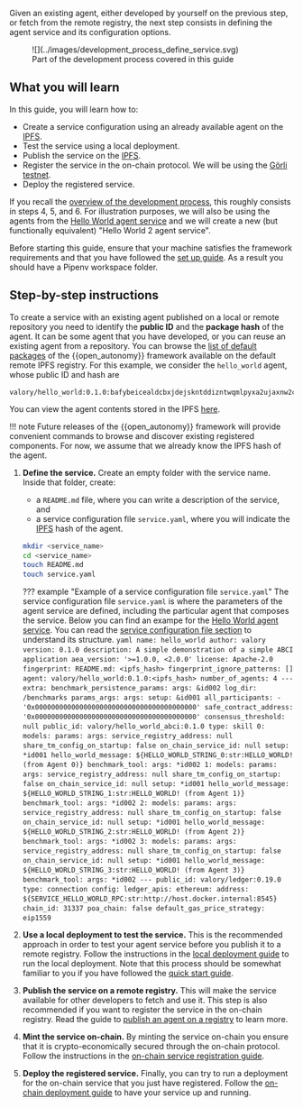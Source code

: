 Given an existing agent, either developed by yourself on the previous step, or fetch from the remote registry, the next step consists in defining the agent service and its configuration options.

<figure markdown>
![](../images/development_process_define_service.svg)
<figcaption>Part of the development process covered in this guide</figcaption>
</figure>

## What you will learn
In this guide, you will learn how to:

* Create a service configuration using an already available agent on the  [IPFS](https://ipfs.io/).
* Test the service using a local deployment.
* Publish the service on the [IPFS](https://ipfs.io/).
* Register the service in the on-chain protocol. We will be using the [Görli testnet](https://goerli.net/).
* Deploy the registered service.

If you recall the [overview of the development process](./overview_of_the_development_process.md), this roughly consists in steps 4, 5, and 6. For illustration purposes, we will also be using the agents from the [Hello World agent service](../demos/hello_world_demo.md) and we will create a new (but functionally equivalent) "Hello World 2 agent service".

Before starting this guide, ensure that your machine satisfies the framework requirements and that you have followed the [set up guide](./set_up.md). As a result you should have a Pipenv workspace folder.

## Step-by-step instructions

To create a service with an existing agent published on a local or remote repository you need to identify the **public ID** and the **package hash** of the agent. It can be some agent that you have developed, or you can reuse an existing agent from a repository.
You can browse the [list of default packages](../package_list.md) of the {{open_autonomy}} framework available on the default remote IPFS registry.
For this example, we consider the `hello_world` agent, whose public ID and hash are

```
valory/hello_world:0.1.0:bafybeicealdcbxjdejskntddizntwqmlpyxa2ujaxnw2cgy73x3swldwcq
```

You can view the agent contents stored in the IPFS [here](https://gateway.autonolas.tech/ipfs/bafybeicealdcbxjdejskntddizntwqmlpyxa2ujaxnw2cgy73x3swldwcq/hello_world/).

!!! note
    Future releases of the {{open_autonomy}} framework will provide convenient commands to browse and discover existing registered components. For now, we assume that we already know the IPFS hash of the agent.



1. **Define the service.** Create an empty folder with the service name. Inside that folder, create:
    * a `README.md` file, where you can write a description of the service, and
    * a service configuration file `service.yaml`, where you will indicate the [IPFS](https://ipfs.io/) hash of the agent.

    ```bash
    mkdir <service_name>
    cd <service_name>
    touch README.md
    touch service.yaml
    ```

    ??? example "Example of a service configuration file `service.yaml`"
        The service configuration file `service.yaml` is where
        the parameters of the agent service are defined, including the particular agent that composes the service. Below you can find an exampe for the [Hello World agent service](../demos/hello_world_demo.md). You can read the [service configuration file section](./service_configuration_file.md) to understand its structure.
        ```yaml
        name: hello_world
        author: valory
        version: 0.1.0
        description: A simple demonstration of a simple ABCI application
        aea_version: '>=1.0.0, <2.0.0'
        license: Apache-2.0
        fingerprint:
          README.md: <ipfs_hash>
        fingerprint_ignore_patterns: []
        agent: valory/hello_world:0.1.0:<ipfs_hash>
        number_of_agents: 4
        ---
        extra:
          benchmark_persistence_params:
            args: &id002
              log_dir: /benchmarks
          params_args:
            args:
              setup: &id001
                all_participants:
                - '0x0000000000000000000000000000000000000000'
                safe_contract_address: '0x0000000000000000000000000000000000000000'
                consensus_threshold: null
        public_id: valory/hello_world_abci:0.1.0
        type: skill
        0:
          models:
            params:
              args:
                service_registry_address: null
                share_tm_config_on_startup: false
                on_chain_service_id: null
                setup: *id001
                hello_world_message: ${HELLO_WORLD_STRING_0:str:HELLO_WORLD! (from Agent 0)}
            benchmark_tool:
              args: *id002
        1:
          models:
            params:
              args:
                service_registry_address: null
                share_tm_config_on_startup: false
                on_chain_service_id: null
                setup: *id001
                hello_world_message: ${HELLO_WORLD_STRING_1:str:HELLO_WORLD! (from Agent 1)}
            benchmark_tool:
              args: *id002
        2:
          models:
            params:
              args:
                service_registry_address: null
                share_tm_config_on_startup: false
                on_chain_service_id: null
                setup: *id001
                hello_world_message: ${HELLO_WORLD_STRING_2:str:HELLO_WORLD! (from Agent 2)}
            benchmark_tool:
              args: *id002
        3:
          models:
            params:
              args:
                service_registry_address: null
                share_tm_config_on_startup: false
                on_chain_service_id: null
                setup: *id001
                hello_world_message: ${HELLO_WORLD_STRING_3:str:HELLO_WORLD! (from Agent 3)}
            benchmark_tool:
              args: *id002
        ---
        public_id: valory/ledger:0.19.0
        type: connection
        config:
          ledger_apis:
            ethereum:
              address: ${SERVICE_HELLO_WORLD_RPC:str:http://host.docker.internal:8545}
              chain_id: 31337
              poa_chain: false
              default_gas_price_strategy: eip1559
        ```



2. **Use a local deployment to test the service.** This is the recommended approach in order to test your agent service before you publish it to a remote registry. Follow the instructions in the [local deployment guide](./deploy_service.md#local-deployment) to run the local deployment. Note that this process should be somewhat familiar to you if you have followed the [quick start guide](./quick_start.md).

3. **Publish the service on a remote registry.** This will make the service available for other developers to fetch and use it. This step is also recommended if you want to register the service in the on-chain registry. Read the guide to
[publish an agent on a registry](./publish_fetch_packages.md#publish-an-agent-on-a-registry) to learn more.

4. **Mint the service on-chain.** By minting the service on-chain you ensure that it is crypto-economically secured through the on-chain protocol. Follow the instructions in the [on-chain service registration guide](./mint_packages_on_chain.md#register-a-service).

5. **Deploy the registered service.** Finally, you can try to run a deployment for the on-chain service that you just have registered. Follow the [on-chain deployment guide](./deploy_service.md#on-chain-deployment) to have your service up and running.
